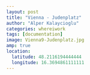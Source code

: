 ```yaml
---
layout: post
title: "Vienna - Judenplatz"
author: "Alper Kalaycioglu"
categories: whereiwork
tags: [documentation]
image: Vienna9-Judenplatz.jpg
amp: true
location:
  latitude: 48.2116194444444
  longitude: 16.3694861111111
---
```

